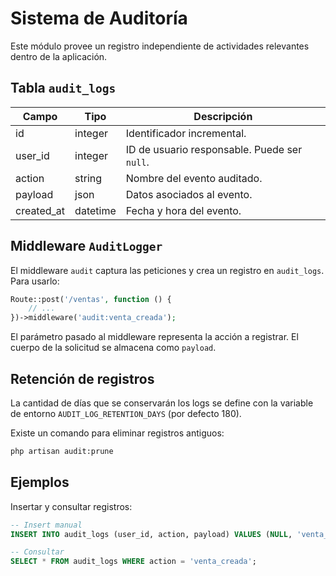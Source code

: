 # Sistema de Auditoría

Este módulo provee un registro independiente de actividades relevantes dentro de la aplicación.

## Tabla `audit_logs`

| Campo      | Tipo    | Descripción                                   |
|-----------|---------|-----------------------------------------------|
| id        | integer | Identificador incremental.                    |
| user_id   | integer | ID de usuario responsable. Puede ser `null`. |
| action    | string  | Nombre del evento auditado.                   |
| payload   | json    | Datos asociados al evento.                    |
| created_at| datetime| Fecha y hora del evento.                      |

## Middleware `AuditLogger`

El middleware `audit` captura las peticiones y crea un registro en `audit_logs`. Para usarlo:

```php
Route::post('/ventas', function () {
    // ...
})->middleware('audit:venta_creada');
```

El parámetro pasado al middleware representa la acción a registrar. El cuerpo de la solicitud se almacena como `payload`.

## Retención de registros

La cantidad de días que se conservarán los logs se define con la variable de entorno `AUDIT_LOG_RETENTION_DAYS` (por defecto 180).

Existe un comando para eliminar registros antiguos:

```bash
php artisan audit:prune
```

## Ejemplos

Insertar y consultar registros:

```sql
-- Insert manual
INSERT INTO audit_logs (user_id, action, payload) VALUES (NULL, 'venta_creada', '{}');

-- Consultar
SELECT * FROM audit_logs WHERE action = 'venta_creada';
```
